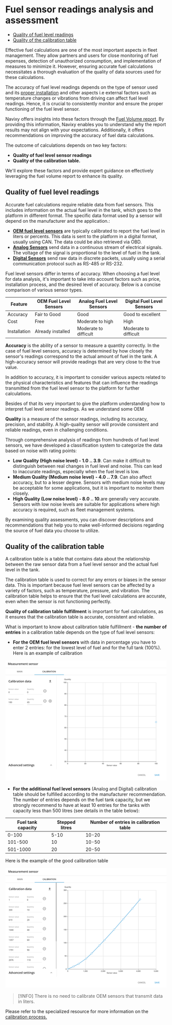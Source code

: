 # Fuel sensor readings analysis and assessment

* [Quality of fuel level readings](fuel-sensor-readings-analysis-and-assessment.md#quality-of-fuel-level-readings)
* [Quality of the calibration table](fuel-sensor-readings-analysis-and-assessment.md#quality-of-the-calibration-table)

Effective fuel calculations are one of the most important aspects in fleet management. They allow partners and users for close monitoring of fuel expenses, detection of unauthorized consumption, and implementation of measures to minimize it. However, ensuring accurate fuel calculations necessitates a thorough evaluation of the quality of data sources used for these calculations.

The accuracy of fuel level readings depends on the type of sensor used and its [proper installation](../installation-and-initial-configuration-of-fuel-control-devices/fuel-level-sensors/fuel-level-sensor-installation.md) and other aspects i.e external factors such as temperature changes or vibrations from driving can affect fuel level readings. Hence, it is crucial to consistently monitor and ensure the proper functioning of the fuel level sensor.

Navixy offers insights into these factors through the [Fuel Volume report](analyzing-fuel-data/fuel-volume-report.md). By providing this information, Navixy enables you to understand why the report results may not align with your expectations. Additionally, it offers recommendations on improving the accuracy of fuel data calculations.

The outcome of calculations depends on two key factors:

* **Quality of fuel level sensor readings**
* **Quality of the calibration table.**

We'll explore these factors and provide expert guidance on effectively leveraging the fuel volume report to enhance its quality.

## Quality of fuel level readings

Accurate fuel calculations require reliable data from fuel sensors. This includes information on the actual fuel level in the tank, which goes to the platform in different format. The specific data format used by a sensor will depend on the manufacturer and the application.:

* [**OEM fuel level sensors**](../installation-and-initial-configuration-of-fuel-control-devices/oem-fuel-level-sensors.md) are typically calibrated to report the fuel level in liters or percents. This data is sent to the platform in a digital format, usually using CAN. The data could be also retrieved via OBD.
* [**Analog Sensors**](https://squaregps.atlassian.net/wiki/spaces/SC/pages/2381021200/Fuel+level+sensor+installation#Analogue-signal) send data in a continuous stream of electrical signals. The voltage of the signal is proportional to the level of fuel in the tank.
* [**Digital Sensors**](../installation-and-initial-configuration-of-fuel-control-devices/fuel-level-sensors/) send raw data in discrete packets, usually using a serial communication protocol such as RS-485 or RS-232.

Fuel level sensors differ in terms of accuracy. When choosing a fuel level for data analysis, it's important to take into account factors such as price, installation process, and the desired level of accuracy. Below is a concise comparison of various sensor types.

| **Feature**  | **OEM Fuel Level Sensors** | **Analog Fuel Level Sensors** | **Digital Fuel Level Sensors** |
| ------------ | -------------------------- | ----------------------------- | ------------------------------ |
| Accuracy     | Fair to Good               | Good                          | Good to excellent              |
| Cost         | Free                       | Moderate to high              | High                           |
| Installation | Already installed          | Moderate to difficult         | Moderate to difficult          |

**Accuracy** is the ability of a sensor to measure a quantity correctly. In the case of fuel level sensors, accuracy is determined by how closely the sensor's readings correspond to the actual amount of fuel in the tank. A high-accuracy sensor will provide readings that are very close to the true value.

In addition to accuracy, it is important to consider various aspects related to the physical characteristics and features that can influence the readings transmitted from the fuel level sensor to the platform for further calculations.

Besides of that its very important to give the platform understanding how to interpret fuel level sensor readings. As we understand some OEM

**Quality** is a measure of the sensor readings, including its accuracy, precision, and stability. A high-quality sensor will provide consistent and reliable readings, even in challenging conditions.

Through comprehensive analysis of readings from hundreds of fuel level sensors, we have developed a classification system to categorize the data based on noise with rating points:

* **Low Quality (High noise level) - 1.0 .. 3.9**. Can make it difficult to distinguish between real changes in fuel level and noise. This can lead to inaccurate readings, especially when the fuel level is low.
* **Medium Quality (Medium noise level)** **- 4.0 .. 7.9**. Can also affect accuracy, but to a lesser degree. Sensors with medium noise levels may be acceptable for some applications, but it is important to monitor them closely.
* **High Quality (Low noise level)** **- 8.0 .. 10**.are generally very accurate. Sensors with low noise levels are suitable for applications where high accuracy is required, such as fleet management systems.

By examining quality assessments, you can discover descriptions and recommendations that help you to make well-informed decisions regarding the source of fuel data you choose to utilize.

## Quality of the calibration table

A calibration table is a table that contains data about the relationship between the raw sensor data from a fuel level sensor and the actual fuel level in the tank.

The calibration table is used to correct for any errors or biases in the sensor data. This is important because fuel level sensors can be affected by a variety of factors, such as temperature, pressure, and vibration. The calibration table helps to ensure that the fuel level calculations are accurate, even when the sensor is not functioning perfectly.

**Quality of calibration table fulfillment** is important for fuel calculations, as it ensures that the calibration table is accurate, consistent and reliable.

What is important to know about calibration table fulfillment - **the number of entries** in a calibration table depends on the type of fuel level sensors:

* **For the OEM fuel level sensors** with data in percentage you have to enter 2 entries: for the lowest level of fuel and for the full tank (100%). Here is an example of calibration

![](../../../expert-center/vehicle-telematics-technology/fuel-management/fuel-control-in-navixy/attachments/image-20231219-115336.png)

* **For the additional fuel level sensors** (Analog and Digital) calibration table should be fulfilled according to the manufacturer recommendation. The number of entries depends on the fuel tank capacity, but we strongly recommend to have at least 10 entries for the tanks with capacity less than 500 litres (see details in the table below):

| **Fuel tank capacity** | **Stepped litres** | **Number of entries in calibration table** |
| ---------------------- | ------------------ | ------------------------------------------ |
| 0-100                  | 5-10               | 10-20                                      |
| 101-500                | 10                 | 10-50                                      |
| 501-1000               | 20                 | 20-50                                      |

Here is the example of the good calibration table

![](../../../expert-center/vehicle-telematics-technology/fuel-management/fuel-control-in-navixy/attachments/image-20231219-113955.png)

> \[!INFO] There is no need to calibrate OEM sensors that transmit data in liters.

Please refer to the specialized resource for more information on the [calibration process.](../fundamentals-of-fuel-management/fuel-level-sensor-calibration-tare.md)
